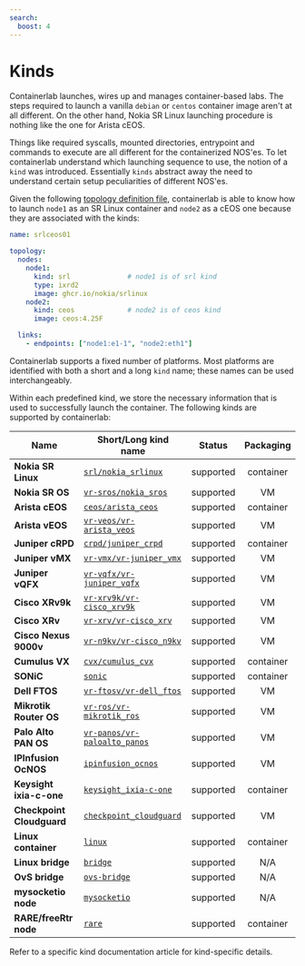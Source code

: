 ```yaml
---
search:
  boost: 4
---
```

# Kinds

Containerlab launches, wires up and manages container-based labs. The steps required to launch a vanilla `debian` or `centos` container image aren't at all different. On the other hand, Nokia SR Linux launching procedure is nothing like the one for Arista cEOS.

Things like required syscalls, mounted directories, entrypoint and commands to execute are all different for the containerized NOS'es. To let containerlab understand which launching sequence to use, the notion of a `kind` was introduced. Essentially `kinds` abstract away the need to understand certain setup peculiarities of different NOS'es.

Given the following [topology definition file](../topo-def-file.md), containerlab is able to know how to launch `node1` as an SR Linux container and `node2` as a cEOS one because they are associated with the kinds:

```yaml
name: srlceos01

topology:
  nodes:
    node1:
      kind: srl              # node1 is of srl kind
      type: ixrd2
      image: ghcr.io/nokia/srlinux
    node2:
      kind: ceos             # node2 is of ceos kind
      image: ceos:4.25F

  links:
    - endpoints: ["node1:e1-1", "node2:eth1"]
```

Containerlab supports a fixed number of platforms. Most platforms are identified with both a short and a long `kind` name; these names can be used interchangeably.

Within each predefined kind, we store the necessary information that is used to successfully launch the container. The following kinds are supported by containerlab:

| Name                      | Short/Long kind name                                | Status    | Packaging |
| ------------------------- | --------------------------------------------------- | --------- | :-------: |
| **Nokia SR Linux**        | [`srl/nokia_srlinux`](srl.md)                       | supported | container |
| **Nokia SR OS**           | [`vr-sros/nokia_sros`](vr-sros.md)                  | supported |    VM     |
| **Arista cEOS**           | [`ceos/arista_ceos`](ceos.md)                       | supported | container |
| **Arista vEOS**           | [`vr-veos/vr-arista_veos`](vr-veos.md)              | supported |    VM     |
| **Juniper cRPD**          | [`crpd/juniper_crpd`](crpd.md)                      | supported | container |
| **Juniper vMX**           | [`vr-vmx/vr-juniper_vmx`](vr-vmx.md)                | supported |    VM     |
| **Juniper vQFX**          | [`vr-vqfx/vr-juniper_vqfx`](vr-vqfx.md)             | supported |    VM     |
| **Cisco XRv9k**           | [`vr-xrv9k/vr-cisco_xrv9k`](vr-xrv9k.md)            | supported |    VM     |
| **Cisco XRv**             | [`vr-xrv/vr-cisco_xrv`](vr-xrv.md)                  | supported |    VM     |
| **Cisco Nexus 9000v**     | [`vr-n9kv/vr-cisco_n9kv`](vr-n9kv.md)               | supported |    VM     |
| **Cumulus VX**            | [`cvx/cumulus_cvx`](cvx.md)                         | supported | container |
| **SONiC**                 | [`sonic`](sonic-vs.md)                              | supported | container |
| **Dell FTOS**             | [`vr-ftosv/vr-dell_ftos`](vr-ftosv.md)              | supported |    VM     |
| **Mikrotik Router OS**    | [`vr-ros/vr-mikrotik_ros`](vr-ros.md)               | supported |    VM     |
| **Palo Alto PAN OS**      | [`vr-panos/vr-paloalto_panos`](vr-pan.md)           | supported |    VM     |
| **IPInfusion OcNOS**      | [`ipinfusion_ocnos`](ipinfusion-ocnos.md)           | supported |    VM     |
| **Keysight ixia-c-one**   | [`keysight_ixia-c-one`](keysight_ixia-c-one.md)     | supported | container |
| **Checkpoint Cloudguard** | [`checkpoint_cloudguard`](checkpoint_cloudguard.md) | supported |    VM     |
| **Linux container**       | [`linux`](linux.md)                                 | supported | container |
| **Linux bridge**          | [`bridge`](bridge.md)                               | supported |    N/A    |
| **OvS bridge**            | [`ovs-bridge`](ovs-bridge.md)                       | supported |    N/A    |
| **mysocketio node**       | [`mysocketio`](../published-ports.md)               | supported |    N/A    |
| **RARE/freeRtr node**     | [`rare`](rare-freertr.md)                           | supported | container |

Refer to a specific kind documentation article for kind-specific details.
